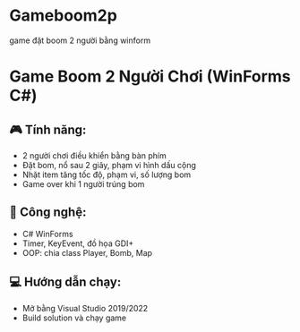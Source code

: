 # Gameboom2p
game đặt boom 2 người bằng winform
# Game Boom 2 Người Chơi (WinForms C#)

## 🎮 Tính năng:
- 2 người chơi điều khiển bằng bàn phím
- Đặt bom, nổ sau 2 giây, phạm vi hình dấu cộng
- Nhặt item tăng tốc độ, phạm vi, số lượng bom
- Game over khi 1 người trúng bom

## 🧰 Công nghệ:
- C# WinForms
- Timer, KeyEvent, đồ họa GDI+
- OOP: chia class Player, Bomb, Map

## 💻 Hướng dẫn chạy:
- Mở bằng Visual Studio 2019/2022
- Build solution và chạy game


